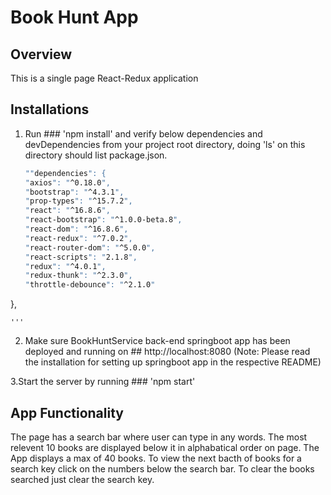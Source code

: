 # Book Hunt App

## Overview
This is a single page React-Redux application  

## Installations

1. Run ### 'npm install' and verify below dependencies and devDependencies from your project root directory, doing 'ls' on this directory should list package.json.
    ```bash
    ""dependencies": {
    "axios": "^0.18.0",
    "bootstrap": "^4.3.1",
    "prop-types": "^15.7.2",
    "react": "^16.8.6",
    "react-bootstrap": "^1.0.0-beta.8",
    "react-dom": "^16.8.6",
    "react-redux": "^7.0.2",
    "react-router-dom": "^5.0.0",
    "react-scripts": "2.1.8",
    "redux": "^4.0.1",
    "redux-thunk": "^2.3.0",
    "throttle-debounce": "^2.1.0"
  },
  
    '''
   
  
  2. Make sure BookHuntService back-end springboot app has been deployed and running on ## http://localhost:8080 
  (Note: Please read the installation for setting up springboot app in the respective README)
  
  3.Start the server by running  ### 'npm start'
  
  ## App Functionality
  
  The page has a search bar where user can type in any words.
  The most relevent 10 books are displayed below it in alphabatical order on page.
  The App displays a max of 40 books.
  To view the next bacth of books for a search key click on the numbers below the search bar.
  To clear the books searched just clear the search key.
  
  
  
  

```


  
  
